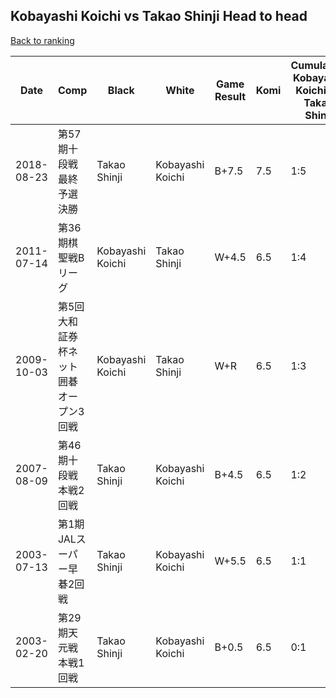 ## Kobayashi Koichi vs Takao Shinji Head to head

[Back to ranking](../../index.md)




| **Date** | **Comp** | **Black** | **White** | **Game Result** | **Komi** | **Cumulative Kobayashi Koichi Vs Takao Shinji** | **Kobayashi Koichi Streak** | **Takao Shinji Streak** | 
| --- | --- | --- | --- | --- | --- | --- | --- | --- |
| 2018-08-23 | 第57期十段戦最終予選決勝 | Takao Shinji | Kobayashi Koichi | B+7.5 | 7.5 | 1:5 | 0 | 4 | 
| 2011-07-14 | 第36期棋聖戦Bリーグ | Kobayashi Koichi | Takao Shinji | W+4.5 | 6.5 | 1:4 | 0 | 3 | 
| 2009-10-03 | 第5回大和証券杯ネット囲碁オープン3回戦 | Kobayashi Koichi | Takao Shinji | W+R | 6.5 | 1:3 | 0 | 2 | 
| 2007-08-09 | 第46期十段戦本戦2回戦 | Takao Shinji | Kobayashi Koichi | B+4.5 | 6.5 | 1:2 | 0 | 1 | 
| 2003-07-13 | 第1期JALスーパー早碁2回戦 | Takao Shinji | Kobayashi Koichi | W+5.5 | 6.5 | 1:1 | 1 | 0 | 
| 2003-02-20 | 第29期天元戦本戦1回戦 | Takao Shinji | Kobayashi Koichi | B+0.5 | 6.5 | 0:1 | 0 | 1 |




